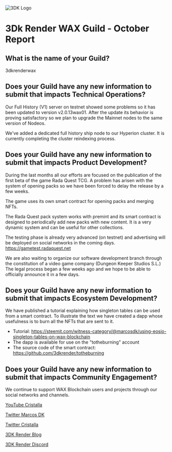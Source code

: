![3DK Logo](https://3dkrender.com/wp-content/uploads/2021/05/3DK_LOGO_400x120.png)

# 3Dk Render WAX Guild - October Report

## What is the name of your Guild?
3dkrenderwax

## Does your Guild have any new information to submit that impacts Technical Operations?

Our Full History (V1) server on testnet showed some problems so it has been updated to version v2.0.13wax01. After the update its behavior is proving satisfactory so we plan to upgrade the Mainnet nodes to the same version of Nodeos.

We've added a dedicated full history ship node to our Hyperion cluster. It is currently completing the cluster reindexing process.

## Does your Guild have any new information to submit that impacts Product Development?

During the last months all our efforts are focused on the publication of the first beta of the game Rada Quest TCG. A problem has arisen with the system of opening packs so we have been forced to delay the release by a few weeks.

The game uses its own smart contract for opening packs and merging NFTs.

The Rada Quest pack system works with premint and its smart contract is designed to periodically add new packs with new content. It is a very dynamic system and can be useful for other collections.

The testing phase is already very advanced (on testnet) and advertising will be deployed on social networks in the coming days.
https://gametest.radaquest.net

We are also waiting to organize our software development branch through the constitution of a video game company (Dungeon Keeper Studios S.L.) The legal process began a few weeks ago and we hope to be able to officially announce it in a few days.

## Does your Guild have any new information to submit that impacts Ecosystem Development?

We have published a tutorial explaining how singleton tables can be used from a smart contract. To illustrate the text we have created a dapp whose usefulness is to burn all the NFTs that are sent to it. 

- Tutorial: https://steemit.com/witness-category/@marcosdk/using-eosio-singleton-tables-on-wax-blockchain
- The dapp is available for use on the "totheburning" account
- The source code of the smart contract: https://github.com/3dkrender/totheburning

## Does your Guild have any new information to submit that impacts Community Engagement?

We continue to support WAX Blockchain users and projects through our social networks and channels.

[YouTube Cristalla](https://www.youtube.com/channel/UCHW5pOrn1tNcXJ6X7NIMIbQ)

[Twitter Marcos DK](https://twitter.com/MarcoS3DK)

[Twitter Cristalla](https://twitter.com/queencristalla)

[3DK Render Blog](https://3dkrender.com/category/blog/)

[3DK Render Discord](https://discord.gg/3dkrender)


